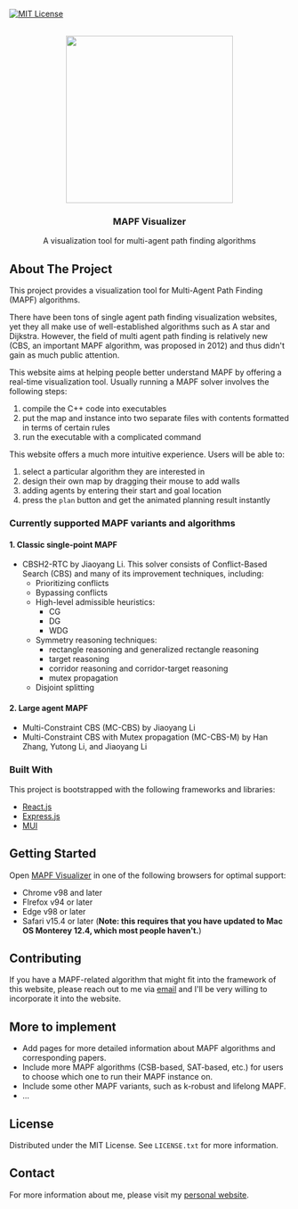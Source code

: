 [![MIT License][license-shield]][license-url]

<!-- PROJECT LOGO -->
<br />
<div align="center">
<img src='./src/asset/mapf-demo.gif' width="300" height="300"/>

  <h3 align="center">MAPF Visualizer</h3>

  <p align="center">
    A visualization tool for multi-agent path finding algorithms
    <br />
</div>

## About The Project

This project provides a visualization tool for Multi-Agent Path Finding (MAPF) algorithms.

There have been tons of single agent path finding visualization websites, yet they all make use of well-established algorithms such as A star and Dijkstra. However, the field of multi agent path finding is relatively new (CBS, an important MAPF algorithm, was proposed in 2012) and thus didn't gain as much public attention.

This website aims at helping people better understand MAPF by offering a real-time visualization tool. Usually running a MAPF solver involves the following steps:

1. compile the C++ code into executables
2. put the map and instance into two separate files with contents formatted in terms of certain rules
3. run the executable with a complicated command

This website offers a much more intuitive experience. Users will be able to:

1. select a particular algorithm they are interested in
2. design their own map by dragging their mouse to add walls
3. adding agents by entering their start and goal location
4. press the `plan` button and get the animated planning result instantly

### Currently supported MAPF variants and algorithms

#### 1. Classic single-point MAPF

- CBSH2-RTC by Jiaoyang Li. 
  This solver consists of Conflict-Based Search (CBS) and many of its improvement techniques, including:
  - Prioritizing conflicts
  - Bypassing conflicts
  - High-level admissible heuristics:
    - CG
    - DG
    - WDG
  - Symmetry reasoning techniques:
    - rectangle reasoning and generalized rectangle reasoning
    - target reasoning
    - corridor reasoning and corridor-target reasoning
    - mutex propagation
  - Disjoint splitting

#### 2. Large agent MAPF

- Multi-Constraint CBS (MC-CBS) by Jiaoyang Li
- Multi-Constraint CBS with Mutex propagation (MC-CBS-M) by Han Zhang, Yutong Li, and Jiaoyang Li

### Built With

This project is bootstrapped with the following frameworks and libraries:

- [React.js](https://reactjs.org/)
- [Express.js](https://expressjs.com)
- [MUI](https://mui.com)

<!-- GETTING STARTED -->

## Getting Started

Open [MAPF Visualizer](http://mapf-visualizer.com) in one of the following browsers for optimal support:

- Chrome v98 and later
- FIrefox v94 or later
- Edge v98 or later
- Safari v15.4 or later (**Note: this requires that you have updated to Mac OS Monterey 12.4, which most people haven't.**)

## Contributing

If you have a MAPF-related algorithm that might fit into the framework of this website, please reach out to me via [email](mailto:yli81711@usc.edu) and I'll be very willing to incorporate it into the website.

## More to implement

- Add pages for more detailed information about MAPF algorithms and corresponding papers.
- Include more MAPF algorithms (CSB-based, SAT-based, etc.) for users to choose which one to run their MAPF instance on.
- Include some other MAPF variants, such as k-robust and lifelong MAPF.
- ...

## License

Distributed under the MIT License. See `LICENSE.txt` for more information.

## Contact

For more information about me, please visit my [personal website](https://yutongli.me).

[license-shield]: https://img.shields.io/github/license/stevenlyt/mapf-visualizer?label=license&style=for-the-badge
[license-url]: https://github.com/stevenlyt/mapf-visualizer/blob/master/LICENSE.txt
